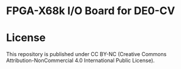 # FPGA-X68k I/O Board for DE0-CV

# License

This repository is published under CC BY-NC (Creative Commons Attribution-NonCommercial 4.0 International Public License).